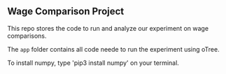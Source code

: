 ## Wage Comparison Project

This repo stores the code to run and analyze our experiment on wage comparisons.

The `app` folder contains all code neede to run the experiment using oTree.

To install numpy, type 'pip3 install numpy' on your terminal.